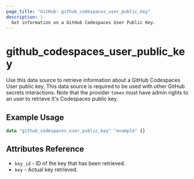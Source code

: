 ```yaml
---
page_title: "GitHub: github_codespaces_user_public_key"
description: |-
  Get information on a GitHub Codespaces User Public Key.
---
```


# github_codespaces_user_public_key

Use this data source to retrieve information about a GitHub Codespaces User public key. This data source is required to be used with other GitHub secrets interactions. Note that the provider `token` must have admin rights to an user to retrieve it's Codespaces public key.

## Example Usage

```terraform
data "github_codespaces_user_public_key" "example" {}
```

## Attributes Reference

* `key_id` - ID of the key that has been retrieved.
* `key` - Actual key retrieved.
